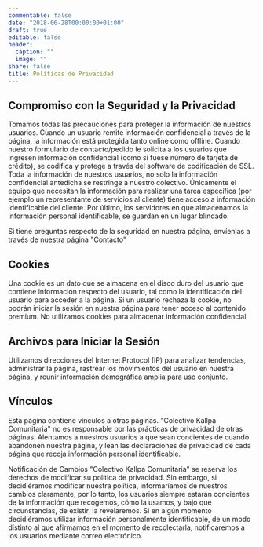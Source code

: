 ```yaml
---
commentable: false
date: "2018-06-28T00:00:00+01:00"
draft: true
editable: false
header:
  caption: ""
  image: ""
share: false
title: Políticas de Privacidad  
---
```


## Compromiso con la Seguridad y la Privacidad
Tomamos todas las precauciones para proteger la información de nuestros usuarios. Cuando un usuario remite información confidencial a través de la página, la información está protegida tanto online como offline.
Cuando nuestro formulario de contacto/pedido le solicita a los usuarios que ingresen información confidencial (como si fuese número de tarjeta de crédito), se codifica y protege a través del software de codificación de SSL. Toda la información de nuestros usuarios, no solo la información confidencial antedicha se restringe a nuestro colectivo. Únicamente el equipo que necesitan la información para realizar una tarea específica (por ejemplo un representante de servicios al cliente) tiene acceso a información identificable del cliente. Por último, los servidores en que almacenamos la información personal identificable, se guardan en un lugar blindado.

Si tiene preguntas respecto de la seguridad en nuestra página, envíenlas a través de nuestra página "Contacto"

## Cookies
Una cookie es un dato que se almacena en el disco duro del usuario que contiene información respecto del usuario, tal como la identificación del usuario para acceder a la página. Si un usuario rechaza la cookie, no podrán iniciar la sesión en nuestra página para tener acceso al contenido premium. No utilizamos cookies para almacenar información confidencial.

## Archivos para Iniciar la Sesión
Utilizamos direcciones del Internet Protocol (IP) para analizar tendencias, administrar la página, rastrear los movimientos del usuario en nuestra página, y reunir información demográfica amplia para uso conjunto.

## Vínculos
Esta página contiene vínculos a otras páginas. "Colectivo Kallpa Comunitaria" no es responsable por las prácticas de privacidad de otras páginas. Alentamos a nuestros usuarios a que sean concientes de cuando abandonen nuestra página, y lean las declaraciones de privacidad de cada página que recoja información personal identificable.

Notificación de Cambios
"Colectivo Kallpa Comunitaria" se reserva los derechos de modificar su política de privacidad. Sin embargo, si decidiéramos modificar nuestra política, informaríamos de nuestros cambios claramente, por lo tanto, los usuarios siempre estarán concientes de la información que recogemos, cómo la usamos, y bajo qué circunstancias, de existir, la revelaremos. Si en algún momento decidiéramos utilizar información personalmente identificable, de un modo distinto al que afirmamos en el momento de recolectarla, notificaremos a los usuarios mediante correo electrónico.
